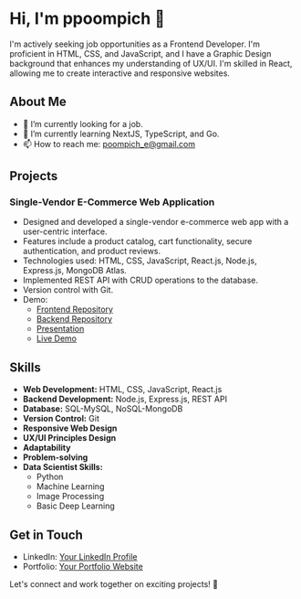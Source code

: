 # Hi, I'm ppoompich 👋

I'm actively seeking job opportunities as a Frontend Developer. I'm proficient in HTML, CSS, and JavaScript, and I have a Graphic Design background that enhances my understanding of UX/UI. I'm skilled in React, allowing me to create interactive and responsive websites.

## About Me

- 🔭 I’m currently looking for a job.
- 🌱 I’m currently learning NextJS, TypeScript, and Go.
- 📫 How to reach me: poompich_e@gmail.com

## Projects

### Single-Vendor E-Commerce Web Application

- Designed and developed a single-vendor e-commerce web app with a user-centric interface.
- Features include a product catalog, cart functionality, secure authentication, and product reviews.
- Technologies used: HTML, CSS, JavaScript, React.js, Node.js, Express.js, MongoDB Atlas.
- Implemented REST API with CRUD operations to the database.
- Version control with Git.
- Demo:
  - [Frontend Repository](https://github.com/ppoompich/bbad-store-frontend)
  - [Backend Repository](https://github.com/ppoompich/bbad-store-backend)
  - [Presentation](https://docs.google.com/presentation/d/1M3cocFfnALWEO_FCrFaipgCN156dxs-HRiEaPHZBCuI/edit?usp=sharing)
  - [Live Demo](https://bbad-shop.netlify.app/)

## Skills

- **Web Development:** HTML, CSS, JavaScript, React.js
- **Backend Development:** Node.js, Express.js, REST API
- **Database:** SQL-MySQL, NoSQL-MongoDB
- **Version Control:** Git
- **Responsive Web Design**
- **UX/UI Principles Design**
- **Adaptability**
- **Problem-solving**
- **Data Scientist Skills:**
  - Python
  - Machine Learning
  - Image Processing
  - Basic Deep Learning

## Get in Touch

- LinkedIn: [Your LinkedIn Profile](https://www.linkedin.com/in/yourprofile/)
- Portfolio: [Your Portfolio Website](https://www.yourportfolio.com/)

Let's connect and work together on exciting projects! 🚀

<!--
**ppoompich/ppoompich** is a ✨ _special_ ✨ repository because its `README.md` (this file) appears on your GitHub profile.

Here are some ideas to get you started:

- 🔭 I’m currently working on ...
- 🌱 I’m currently learning ...
- 👯 I’m looking to collaborate on ...
- 🤔 I’m looking for help with ...
- 💬 Ask me about ...
- 📫 How to reach me: ...
- 😄 Pronouns: ...
- ⚡ Fun fact: ...
-->
